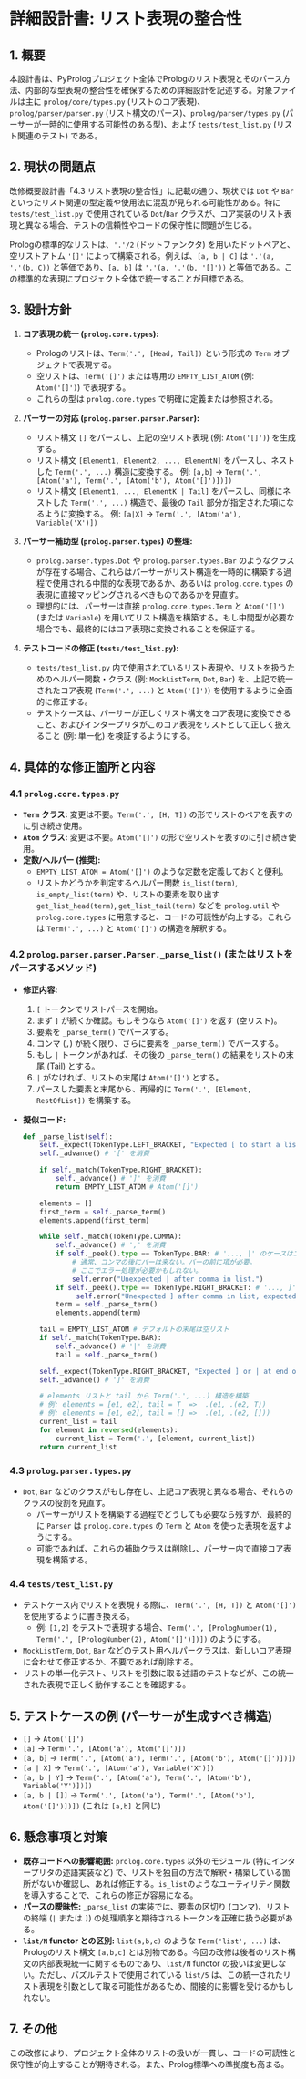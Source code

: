 # 詳細設計書: リスト表現の整合性

## 1. 概要

本設計書は、PyPrologプロジェクト全体でPrologのリスト表現とそのパース方法、内部的な型表現の整合性を確保するための詳細設計を記述する。対象ファイルは主に `prolog/core/types.py` (リストのコア表現)、`prolog/parser/parser.py` (リスト構文のパース)、`prolog/parser/types.py` (パーサーが一時的に使用する可能性のある型)、および `tests/test_list.py` (リスト関連のテスト) である。

## 2. 現状の問題点

改修概要設計書「4.3 リスト表現の整合性」に記載の通り、現状では `Dot` や `Bar` といったリスト関連の型定義や使用法に混乱が見られる可能性がある。特に `tests/test_list.py` で使用されている `Dot`/`Bar` クラスが、コア実装のリスト表現と異なる場合、テストの信頼性やコードの保守性に問題が生じる。

Prologの標準的なリストは、`'.'/2` (ドットファンクタ) を用いたドットペアと、空リストアトム `'[]'` によって構築される。例えば、`[a, b | C]` は `'.'(a, '.'(b, C))` と等価であり、`[a, b]` は `'.'(a, '.'(b, '[]'))` と等価である。この標準的な表現にプロジェクト全体で統一することが目標である。

## 3. 設計方針

1.  **コア表現の統一 (`prolog.core.types`):**
    *   Prologのリストは、`Term('.', [Head, Tail])` という形式の `Term` オブジェクトで表現する。
    *   空リストは、`Term('[]')` または専用の `EMPTY_LIST_ATOM` (例: `Atom('[]')`) で表現する。
    *   これらの型は `prolog.core.types` で明確に定義または参照される。

2.  **パーサーの対応 (`prolog.parser.parser.Parser`):**
    *   リスト構文 `[]` をパースし、上記の空リスト表現 (例: `Atom('[]')`) を生成する。
    *   リスト構文 `[Element1, Element2, ..., ElementN]` をパースし、ネストした `Term('.', ...)` 構造に変換する。
        例: `[a,b]` -> `Term('.', [Atom('a'), Term('.', [Atom('b'), Atom('[]')])])`
    *   リスト構文 `[Element1, ..., ElementK | Tail]` をパースし、同様にネストした `Term('.', ...)` 構造で、最後の `Tail` 部分が指定された項になるように変換する。
        例: `[a|X]` -> `Term('.', [Atom('a'), Variable('X')])`

3.  **パーサー補助型 (`prolog.parser.types`) の整理:**
    *   `prolog.parser.types.Dot` や `prolog.parser.types.Bar` のようなクラスが存在する場合、これらはパーサーがリスト構造を一時的に構築する過程で使用される中間的な表現であるか、あるいは `prolog.core.types` の表現に直接マッピングされるべきものであるかを見直す。
    *   理想的には、パーサーは直接 `prolog.core.types.Term` と `Atom('[]')` (または `Variable`) を用いてリスト構造を構築する。もし中間型が必要な場合でも、最終的にはコア表現に変換されることを保証する。

4.  **テストコードの修正 (`tests/test_list.py`):**
    *   `tests/test_list.py` 内で使用されているリスト表現や、リストを扱うためのヘルパー関数・クラス (例: `MockListTerm`, `Dot`, `Bar`) を、上記で統一されたコア表現 (`Term('.', ...)` と `Atom('[]')`) を使用するように全面的に修正する。
    *   テストケースは、パーサーが正しくリスト構文をコア表現に変換できること、およびインタープリタがこのコア表現をリストとして正しく扱えること (例: 単一化) を検証するようにする。

## 4. 具体的な修正箇所と内容

### 4.1 `prolog.core.types.py`

*   **`Term` クラス:** 変更は不要。`Term('.', [H, T])` の形でリストのペアを表すのに引き続き使用。
*   **`Atom` クラス:** 変更は不要。`Atom('[]')` の形で空リストを表すのに引き続き使用。
*   **定数/ヘルパー (推奨):**
    *   `EMPTY_LIST_ATOM = Atom('[]')` のような定数を定義しておくと便利。
    *   リストかどうかを判定するヘルパー関数 `is_list(term)`, `is_empty_list(term)` や、リストの要素を取り出す `get_list_head(term)`, `get_list_tail(term)` などを `prolog.util` や `prolog.core.types` に用意すると、コードの可読性が向上する。これらは `Term('.', ...)` と `Atom('[]')` の構造を解釈する。

### 4.2 `prolog.parser.parser.Parser._parse_list()` (またはリストをパースするメソッド)

*   **修正内容:**
    1.  `[` トークンでリストパースを開始。
    2.  まず `]` が続くか確認。もしそうなら `Atom('[]')` を返す (空リスト)。
    3.  要素を `_parse_term()` でパースする。
    4.  コンマ (`,`) が続く限り、さらに要素を `_parse_term()` でパースする。
    5.  もし `|` トークンがあれば、その後の `_parse_term()` の結果をリストの末尾 (Tail) とする。
    6.  `|` がなければ、リストの末尾は `Atom('[]')` とする。
    7.  パースした要素と末尾から、再帰的に `Term('.', [Element, RestOfList])` を構築する。

*   **擬似コード:**
    ```python
    def _parse_list(self):
        self._expect(TokenType.LEFT_BRACKET, "Expected [ to start a list.")
        self._advance() # '[' を消費

        if self._match(TokenType.RIGHT_BRACKET):
            self._advance() # ']' を消費
            return EMPTY_LIST_ATOM # Atom('[]')

        elements = []
        first_term = self._parse_term()
        elements.append(first_term)

        while self._match(TokenType.COMMA):
            self._advance() # ',' を消費
            if self._peek().type == TokenType.BAR: # '..., |' のケースはエラーか、あるいは解釈を明確に
                # 通常、コンマの後にバーは来ない。バーの前に項が必要。
                # ここでエラー処理が必要かもしれない。
                self.error("Unexpected | after comma in list.")
            if self._peek().type == TokenType.RIGHT_BRACKET: # '..., ]' のケース
                 self.error("Unexpected ] after comma in list, expected term.")
            term = self._parse_term()
            elements.append(term)

        tail = EMPTY_LIST_ATOM # デフォルトの末尾は空リスト
        if self._match(TokenType.BAR):
            self._advance() # '|' を消費
            tail = self._parse_term()

        self._expect(TokenType.RIGHT_BRACKET, "Expected ] or | at end of list elements.")
        self._advance() # ']' を消費

        # elements リストと tail から Term('.', ...) 構造を構築
        # 例: elements = [e1, e2], tail = T  =>  .(e1, .(e2, T))
        # 例: elements = [e1, e2], tail = [] =>  .(e1, .(e2, []))
        current_list = tail
        for element in reversed(elements):
            current_list = Term('.', [element, current_list])
        return current_list
    ```

### 4.3 `prolog.parser.types.py`

*   `Dot`, `Bar` などのクラスがもし存在し、上記コア表現と異なる場合、それらのクラスの役割を見直す。
    *   パーサーがリストを構築する過程でどうしても必要なら残すが、最終的に `Parser` は `prolog.core.types` の `Term` と `Atom` を使った表現を返すようにする。
    *   可能であれば、これらの補助クラスは削除し、パーサー内で直接コア表現を構築する。

### 4.4 `tests/test_list.py`

*   テストケース内でリストを表現する際に、`Term('.', [H, T])` と `Atom('[]')` を使用するように書き換える。
    *   例: `[1,2]` をテストで表現する場合、`Term('.', [PrologNumber(1), Term('.', [PrologNumber(2), Atom('[]')])])` のようにする。
*   `MockListTerm`, `Dot`, `Bar` などのテスト用ヘルパークラスは、新しいコア表現に合わせて修正するか、不要であれば削除する。
*   リストの単一化テスト、リストを引数に取る述語のテストなどが、この統一された表現で正しく動作することを確認する。

## 5. テストケースの例 (パーサーが生成すべき構造)

*   `[]` -> `Atom('[]')`
*   `[a]` -> `Term('.', [Atom('a'), Atom('[]')])`
*   `[a, b]` -> `Term('.', [Atom('a'), Term('.', [Atom('b'), Atom('[]')])])`
*   `[a | X]` -> `Term('.', [Atom('a'), Variable('X')])`
*   `[a, b | Y]` -> `Term('.', [Atom('a'), Term('.', [Atom('b'), Variable('Y')])])`
*   `[a, b | []]` -> `Term('.', [Atom('a'), Term('.', [Atom('b'), Atom('[]')])])` (これは `[a,b]` と同じ)

## 6. 懸念事項と対策

*   **既存コードへの影響範囲:** `prolog.core.types` 以外のモジュール (特にインタープリタの述語実装など) で、リストを独自の方法で解釈・構築している箇所がないか確認し、あれば修正する。`is_list`のようなユーティリティ関数を導入することで、これらの修正が容易になる。
*   **パースの曖昧性:** `_parse_list` の実装では、要素の区切り (コンマ)、リストの終端 (`|` または `]`) の処理順序と期待されるトークンを正確に扱う必要がある。
*   **`list/N` functor との区別:** `list(a,b,c)` のような `Term('list', ...)` は、Prologのリスト構文 `[a,b,c]` とは別物である。今回の改修は後者のリスト構文の内部表現統一に関するものであり、`list/N` functor の扱いは変更しない。ただし、パズルテストで使用されている `list/5` は、この統一されたリスト表現を引数として取る可能性があるため、間接的に影響を受けるかもしれない。

## 7. その他

この改修により、プロジェクト全体のリストの扱いが一貫し、コードの可読性と保守性が向上することが期待される。また、Prolog標準への準拠度も高まる。
